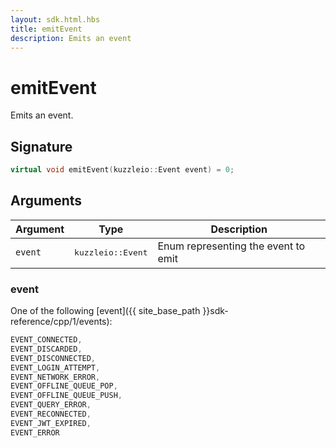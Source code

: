 ```yaml
---
layout: sdk.html.hbs
title: emitEvent
description: Emits an event
---
```


# emitEvent

Emits an event.

## Signature

```cpp
virtual void emitEvent(kuzzleio::Event event) = 0;
```

## Arguments

| Argument   | Type                      | Description
| ---------- | ------------------------- | -----------
| `event`    | <pre>kuzzleio::Event</pre>  | Enum representing the event to emit

### event

One of the following [event]({{ site_base_path }}sdk-reference/cpp/1/events):

```cpp
EVENT_CONNECTED,
EVENT_DISCARDED,
EVENT_DISCONNECTED,
EVENT_LOGIN_ATTEMPT,
EVENT_NETWORK_ERROR,
EVENT_OFFLINE_QUEUE_POP,
EVENT_OFFLINE_QUEUE_PUSH,
EVENT_QUERY_ERROR,
EVENT_RECONNECTED,
EVENT_JWT_EXPIRED,
EVENT_ERROR
```
